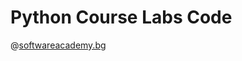 # Python Course Labs Code

@[softwareacademy.bg](https://softwareacademy.bg/)
<!-- <a href="https://softwareacademy.bg/" target="_blank">softwareacademy.bg</a> -->
